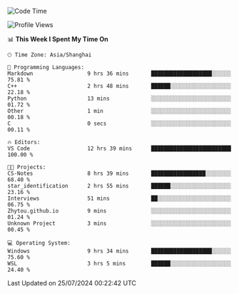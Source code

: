 <!--START_SECTION:waka-->
![Code Time](http://img.shields.io/badge/Code%20Time-1%2C868%20hrs%207%20mins-blue)

![Profile Views](http://img.shields.io/badge/Profile%20Views-4-blue)

📊 **This Week I Spent My Time On** 

```text
🕑︎ Time Zone: Asia/Shanghai

💬 Programming Languages: 
Markdown                 9 hrs 36 mins       ███████████████████░░░░░░   75.81 % 
C++                      2 hrs 48 mins       ██████░░░░░░░░░░░░░░░░░░░   22.18 % 
Python                   13 mins             ░░░░░░░░░░░░░░░░░░░░░░░░░   01.72 % 
Other                    1 min               ░░░░░░░░░░░░░░░░░░░░░░░░░   00.18 % 
C                        0 secs              ░░░░░░░░░░░░░░░░░░░░░░░░░   00.11 % 

🔥 Editors: 
VS Code                  12 hrs 39 mins      █████████████████████████   100.00 % 

🐱‍💻 Projects: 
CS-Notes                 8 hrs 39 mins       █████████████████░░░░░░░░   68.40 % 
star_identification      2 hrs 55 mins       ██████░░░░░░░░░░░░░░░░░░░   23.16 % 
Interviews               51 mins             ██░░░░░░░░░░░░░░░░░░░░░░░   06.75 % 
Zhytou.github.io         9 mins              ░░░░░░░░░░░░░░░░░░░░░░░░░   01.24 % 
Unknown Project          3 mins              ░░░░░░░░░░░░░░░░░░░░░░░░░   00.45 % 

💻 Operating System: 
Windows                  9 hrs 34 mins       ███████████████████░░░░░░   75.60 % 
WSL                      3 hrs 5 mins        ██████░░░░░░░░░░░░░░░░░░░   24.40 % 
```


 Last Updated on 25/07/2024 00:22:42 UTC
<!--END_SECTION:waka-->